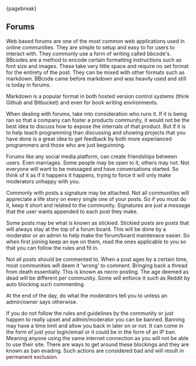 {pagebreak}

## Forums
Web based forums are one of the most common web applications used in online communities. They are simple to setup and easy to for users to interact with. They commonly use a form of writing called bbcode's. BBcodes are a method to encode certain formatting instructions such as font size and images. These take very little space and require no set format for the entirety of the post. They can be mixed with other formats such as markdown.
BBcode came before markdown and was heavily used and still is today in forums.

Markdown is a popular format in both hosted version control systems (think Github and Bitbucket) and even for book writing environments.

When dealing with forums, take into consideration who runs it. If it is being ran so that a company can foster a products community, it would not be the best idea to discuss how to expose the internals of that product. But if it is to help teach programming than discussing and showing projects that you have done is a great idea to get feedback by both more experianced programmers and those who are just beguinning.

Forums like any social media platform, can create friendships between users. Even marriages. Some people may be open to it, others may not. Not everyone will want to be messaged and have conversations started. So think of it as if it happens it happens, trying to force it will only make moderators unhappy with you.

Commonly with posts a signature may be attached. Not all communities will appreciate a life story on every single one of your posts. So if you must do it, keep it short and related to the community. Signatures are just a message that the user wants appended to each post they make.

Some posts may be what is known as stickied. Stickied posts are posts that will always stay at the top of a forum board. This will be done by a moderator or an admin to help make the forum/board maintenace easier. So when first joining keep an eye on them, read the ones applicable to you so that you can follow the rules and fit in.

Not all posts should be commented to. When a post ages by a certain time, most communities will deem it 'wrong' to comment. Bringing back a thread from death essentially. This is known as necro posting. The age deemed as dead will be different per community. Some will enforce it such as Reddit by auto blocking such commenting.

At the end of the day, do what the moderators tell you to unless an admin/owner says otherwise.

If you do not follow the rules and guidelines by the community or just happen to really upset and admin/moderator you can be banned. Banning may have a time limit and allow you back in later on or not. It can come in the form of just your login/email or it could be in the form of an IP ban. Meaning anyone using the same internet connection as you will not be able to use their site. There are ways to get around these blockings and they are known as ban evading. Such actions are considered bad and will result in permanent exclusion.